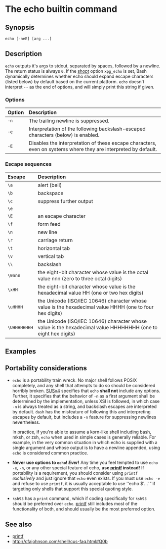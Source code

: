 # The echo builtin command

## Synopsis

    echo [-neE] [arg ...]

## Description

`echo` outputs it's args to stdout, separated by spaces, followed by a
newline. The return status is always `0`. If the
[shopt](../../commands/builtin/shopt.md) option `xpg_echo` is set, Bash
dynamically determines whether echo should expand escape characters
(listed below) by default based on the current platform. `echo` doesn't
interpret `--` as the end of options, and will simply print this string
if given.

### Options

| Option | Description                                                                                                    |
|:-------|:---------------------------------------------------------------------------------------------------------------|
| `-n`   | The trailing newline is suppressed.                                                                            |
| `-e`   | Interpretation of the following backslash-escaped characters (below) is enabled.                               |
| `-E`   | Disables the interpretation of these escape characters, even on systems where they are interpreted by default. |

### Escape sequences

| Escape       | Description                                                                                                   |
|:-------------|:--------------------------------------------------------------------------------------------------------------|
| `\a`         | alert (bell)                                                                                                  |
| `\b`         | backspace                                                                                                     |
| `\c`         | suppress further output                                                                                       |
| `\e`         |                                                                                                               |
| `\E`         | an escape character                                                                                           |
| `\f`         | form feed                                                                                                     |
| `\n`         | new line                                                                                                      |
| `\r`         | carriage return                                                                                               |
| `\t`         | horizontal tab                                                                                                |
| `\v`         | vertical tab                                                                                                  |
| `\\`         | backslash                                                                                                     |
| `\0nnn`      | the eight-bit character whose value is the octal value nnn (zero to three octal digits)                       |
| `\xHH`       | the eight-bit character whose value is the hexadecimal value HH (one or two hex digits)                       |
| `\uHHHH`     | the Unicode (ISO/IEC 10646) character whose value is the hexadecimal value HHHH (one to four hex digits)      |
| `\UHHHHHHHH` | the Unicode (ISO/IEC 10646) character whose value is the hexadecimal value HHHHHHHH (one to eight hex digits) |

## Examples

## Portability considerations

- `echo` is a portability train wreck. No major shell follows POSIX
  completely, and any shell that attempts to do so should be considered
  horribly broken.
  [SUSv4](http://pubs.opengroup.org/onlinepubs/9699919799/utilities/echo.html#tag_20_37)
  specifies that `echo` **shall not** include any options. Further, it
  specifies that the behavior of `-n` as a first argument shall be
  determined by the implementation, unless XSI is followed, in which
  case `-n` is always treated as a string, and backslash escapes are
  interpreted by default. `dash` has the misfeature of following this
  and interpreting escapes by default, but includes a `-n` feature for
  suppressing newlines nevertheless.  
    
  In practice, if you're able to assume a korn-like shell including
  bash, mksh, or zsh, `echo` when used in simple cases is generally
  reliable. For example, in the very common situation in which echo is
  supplied with a single argument and whose output is to have a newline
  appended, using `echo` is considered common practice.

<!-- -->

- **Never use options to `echo`! *Ever*!** Any time you feel tempted to
  use `echo -e`, `-n`, or any other special feature of echo, **use
  [printf](../../commands/builtin/printf.md) instead!** If portability is a
  requirement, you should consider using `printf` *exclusively* and just
  ignore that `echo` even exists. If you must use `echo -e` and refuse
  to use `printf`, it is usually acceptable to use ''echo \$'...' ''if
  targeting only shells that support this special quoting style.

<!-- -->

- `ksh93` has a `print` command, which if coding specifically for
  `ksh93` should be preferred over `echo`.
  [printf](../../commands/builtin/printf.md) still includes most of the
  functionality of both, and should usually be the most preferred
  option.

## See also

- [printf](../../commands/builtin/printf.md)
- <http://cfajohnson.com/shell/cus-faq.html#Q0b>

